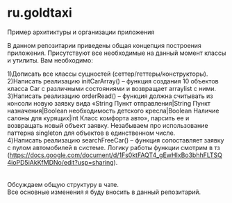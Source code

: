 # ru.goldtaxi
Пример архитиктуры и организации приложения

В данном репозитарии приведены общая концепция построения приложения. Присутствуют все необходимые на данный момент классы и утилиты.
Вам необходимо:<br>

1)Дописать все классы сущностей (сеттер/геттеры/конструкторы).<br>
2)Написать реализацию initCarArray() – функция создания 10 объектов класса Car с различными состояниями и возвращает arraylist с ними.<br>
3)Написать реализацию orderRead() – функция должна считывать из консоли новую заявку вида «String Пункт отправления|String Пункт назначения|Boolean необходимость детского кресла|Boolean Наличие салоны для курящих|int Класс комфорта авто», парсить ее и возвращать новый объект заявку. Незабываем про использование паттерна singleton для объектов в единственном числе.<br>
4)Написать реализацию searchFreeCar() – функция сопоставляет заявку с пулом автомобилей в системе. Логику работы функции смотрим в тз (https://docs.google.com/document/d/1Fs0ktFAQT4_gEwHIxBo3bhhFLTSQ4ioPD5iAkKfMDNo/edit?usp=sharing).<br>
<br><br>
Обсуждаем общую структуру в чате.<br>
Все основные изменения я буду вносить в данный репозитарий.



